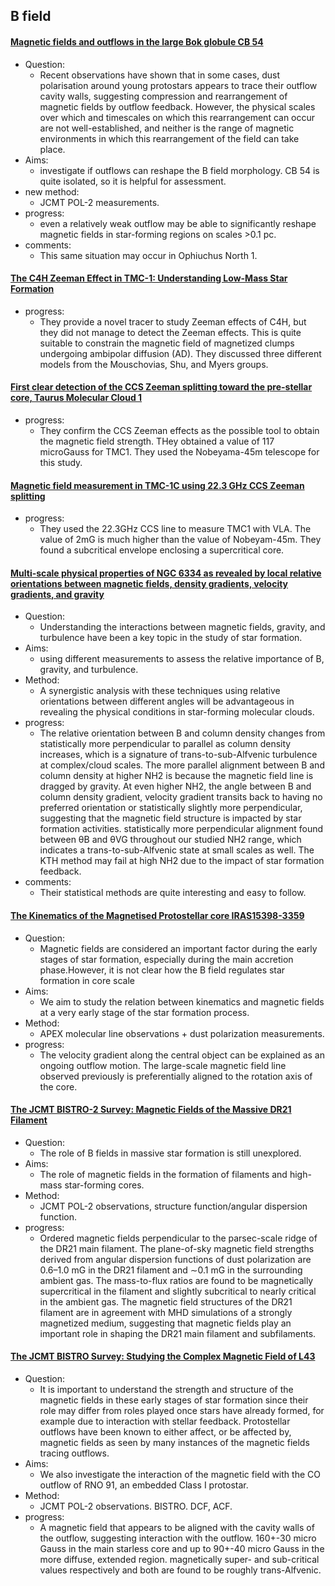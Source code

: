 ## B field

#### [Magnetic fields and outflows in the large Bok globule CB 54](https://arxiv.org/abs/2205.06055)
- Question: 
	- Recent observations have shown that in some cases, dust polarisation around young protostars appears to trace their outflow cavity walls, suggesting compression and rearrangement of magnetic fields by outflow feedback. However, the
physical scales over which and timescales on which this rearrangement can occur are not well-established, and neither is the range of magnetic environments in which this rearrangement of the field can take place.
- Aims: 
	- investigate if outflows can reshape the B field morphology. CB 54 is quite isolated, so it is helpful for assessment.
- new method: 
	- JCMT POL-2 measurements.
- progress: 
	- even a relatively weak outflow may be able to significantly reshape magnetic fields in star-forming regions on scales >0.1 pc.
- comments:
	- This same situation may occur in Ophiuchus North 1.


#### [The C4H Zeeman Effect in TMC-1: Understanding Low-Mass Star Formation](https://ui.adsabs.harvard.edu/abs/2006ApJS..162..388T/abstract)
- progress:
	- They provide a novel tracer to study Zeeman effects of C4H, but they did not manage to detect the Zeeman effects. This is quite suitable to constrain the magnetic field of magnetized clumps undergoing ambipolar diffusion (AD). They discussed three different models from the Mouschovias, Shu, and Myers groups.


#### [First clear detection of the CCS Zeeman splitting toward the pre-stellar core, Taurus Molecular Cloud 1](https://academic.oup.com/pasj/article/71/6/117/5610015)
- progress:
	- They confirm the CCS Zeeman effects as the possible tool to obtain the magnetic field strength. THey obtained a value of 117 microGauss for TMC1. They used the Nobeyama-45m telescope for this study.

#### [Magnetic field measurement in TMC-1C using 22.3 GHz CCS Zeeman splitting](https://arxiv.org/abs/2207.12604)
- progress:
	- They used the 22.3GHz CCS line to measure TMC1 with VLA. The value of 2mG is much higher than the value of Nobeyam-45m. They found a subcritical envelope enclosing a supercritical core.


#### [Multi-scale physical properties of NGC 6334 as revealed by local relative orientations between magnetic fields, density gradients, velocity gradients, and gravity](https://arxiv.org/abs/2211.00152)
- Question:
  - Understanding the interactions between magnetic fields, gravity, and turbulence have been a key topic in the study of star formation. 
- Aims:
  - using different measurements to assess the relative importance of B, gravity, and turbulence. 
- Method:
  - A synergistic analysis with these techniques using relative orientations between different angles will be advantageous in revealing the physical conditions in star-forming molecular clouds.
- progress:
  -  The relative orientation between B and column density changes from statistically more perpendicular to parallel as column density increases, which is a signature of trans-to-sub-Alfvenic turbulence at complex/cloud scales. The more parallel alignment between B and column density at higher NH2 is because the magnetic field line is dragged by gravity. At even higher NH2, the angle between B and column density gradient, velocity gradient transits back to having no preferred orientation or statistically slightly more perpendicular, suggesting that the magnetic field structure is impacted by star formation activities.  statistically more perpendicular alignment found between θB and θVG throughout our studied NH2 range, which indicates a trans-to-sub-Alfvenic state at small scales as well. The KTH method may fail at high NH2 due to the impact of star formation feedback.
- comments:
  - Their statistical methods are quite interesting and easy to follow.


#### [The Kinematics of the Magnetised Protostellar core IRAS15398-3359](https://arxiv.org/abs/2302.00987)
- Question:
  - Magnetic fields are considered an important factor during the early stages of star formation, especially during the main accretion phase.However, it is not clear how the B field regulates star formation in core scale 
- Aims:
  - We aim to study the relation between kinematics and magnetic fields at a very early stage of the star formation process.
- Method:
  - APEX molecular line observations + dust polarization measurements.
- progress:
  - The velocity gradient along the central object can be explained as an ongoing outflow motion. The large-scale magnetic field line
observed previously is preferentially aligned to the rotation axis of the core.


#### [The JCMT BISTRO-2 Survey: Magnetic Fields of the Massive DR21 Filament](https://iopscience.iop.org/article/10.3847/1538-4357/ac9dfb/pdf)
- Question:
  - The role of B fields in massive star formation is still unexplored. 
- Aims:
  - The role of magnetic fields in the formation of filaments and high-mass star-forming cores.
- Method:
  - JCMT POL-2 observations, structure function/angular dispersion function.
- progress:
  - Ordered magnetic fields perpendicular to the parsec-scale ridge of the DR21
main filament. The plane-of-sky magnetic field strengths derived from angular
dispersion functions of dust polarization are 0.6–1.0 mG in the DR21 filament and ∼0.1 mG in the surrounding ambient gas. The mass-to-flux ratios are found to be magnetically supercritical in the filament and slightly subcritical to nearly critical in the ambient gas. The magnetic field structures of the DR21 filament are in agreement with MHD simulations of a strongly magnetized medium, suggesting that magnetic fields play an important role in shaping the DR21 main filament and subfilaments.


#### [The JCMT BISTRO Survey: Studying the Complex Magnetic Field of L43](https://arxiv.org/abs/2305.11306)
- Question:
  - It is important to understand the strength and structure of the magnetic fields in these early stages of star formation since their
role may differ from roles played once stars have already formed, for example due to interaction with stellar feedback. Protostellar outflows have
been known to either affect, or be affected by, magnetic fields as seen by many instances of the magnetic fields tracing outflows.
- Aims:
  - We also investigate the interaction of the magnetic field with the CO outflow of RNO 91, an embedded Class I protostar. 
- Method:
  - JCMT POL-2 observations. BISTRO. DCF, ACF. 
- progress:
  - A magnetic field that appears to be aligned with the cavity walls of the outflow, suggesting interaction with the outflow. 160+-30 micro Gauss in the main starless core and up to 90+-40 micro Gauss in the more diffuse, extended region. magnetically super- and sub-critical values respectively and both are found to be roughly trans-Alfvenic.
  
  